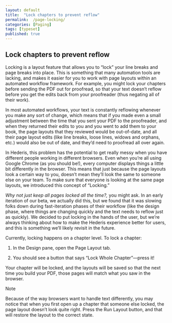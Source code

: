 ```yaml
---
layout: default
title:  "Lock chapters to prevent reflow"
permalink:  /page-locking/
categories: [Paging]
tags: [typeset]
published: true
---
```


<section data-type="chapter" class="hsecchapter" data-hederis-type="hsecchapter" id="page-locking" data-pi-attrs="id: page-locking; data-tags: typeset;" role="doc-chapter" data-tags="typeset" data-author-name=" " data-book-title=" " title="Lock chapters to prevent reflow"><h1 data-hederis-type="hblkchaptitle" class="hblkchaptitle" id="pxYa1LREX">Lock chapters to prevent reflow</h1><p class="hblkp" data-hederis-type="hblkp" id="pwRIY0NBM">Locking is a layout feature that allows you to &#8220;lock&#8221; your line breaks and page breaks into place. This is something that many automation tools are lacking, and makes it easier for you to work with page layouts within an automated workflow framework. For example, you might lock your chapters before sending the PDF out for proofread, so that your text doesn&#8217;t reflow before you get the edits back from your proofreader (thus negating all of their work). </p><p class="hblkp" data-hederis-type="hblkp" id="pM20pPTdf">In most automated workflows, your text is constantly reflowing whenever you make any sort of change, which means that if you made even a small adjustment between the time that you sent your PDF to the proofreader, and when they returned their edits to you and you went to add them to your book, the page layouts that they reviewed would be out-of-date, and all their page layout edits (like line breaks, loose lines, widows and orphans, etc.) would also be out of date, and they&#8217;d need to proofread all over again. </p><p class="hblkp" data-hederis-type="hblkp" id="pikovILJd">In Hederis, this problem has the potential to get really messy when you have different people working in different browsers. Even when you&#8217;re all using Google Chrome (as you should be!), every computer displays things a little bit differently in the browser. This means that just because the page layouts look a certain way to you, doesn&#8217;t mean they&#8217;ll look the same to someone else on your team. To make sure that everyone is looking at the same page layouts, we introduced this concept of &#8220;Locking.&#8221;</p><p class="hblkp" data-hederis-type="hblkp" id="phZtWxGea"><em class="hspanem" data-hederis-type="hspanem" id="pGDISbrFM">Why not just keep all pages locked all the time?,</em> you might ask. In an early iteration of our beta, we actually did this, but we found that it was slowing folks down during fast-iteration phases of their workflow (like the design phase, where things are changing quickly and the text needs to reflow just as quickly). We decided to put locking in the hands of the user, but we&#8217;re always thinking about how to make the Hederis experience better for users, and this is something we&#8217;ll likely revisit in the future.</p><p class="hblkp" data-hederis-type="hblkp" id="pDZNco4jH">Currently, locking happens on a chapter level. To lock a chapter:</p><ol class="hwprnumlist" data-hederis-type="hwprnumlist" id="pkWRnCsxN"><li class="hblkoli" data-hederis-type="hblkoli" id="liRU8LEKJ4"><p class="hblkoli" data-hederis-type="hblklip" id="pUbGJKK4G">In the Design pane, open the Page Layout tab.</p></li><li class="hblkoli" data-hederis-type="hblkoli" id="li9enQZDKr"><p class="hblkoli" data-hederis-type="hblklip" id="pFLFGhcbm">You should see a button that says &#8220;Lock Whole Chapter&#8221;&#8212;press it!</p></li></ol><p class="hblkp" data-hederis-type="hblkp" id="p49bkEz2E">Your chapter will be locked, and the layouts will be saved so that the next time you build your PDF, those pages will match what you saw in the browser.</p><aside class="hwprbox box" data-hederis-type="hwprbox" id="per9xLY6a" data-type="sidebar"><p class="hblktype" data-hederis-type="hblktype" id="p6E5xfwyo">Note</p><p class="hblkp" data-hederis-type="hblkp" id="pPi9RzjXy">Because of the way browsers want to handle text differently, you may notice that when you first open up a chapter that someone else locked, the page layout doesn&#8217;t look quite right. Press the Run Layout button, and that will restore the layout to the correct state.</p></aside></section>